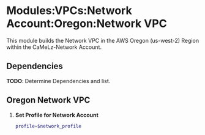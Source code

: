 # Modules:VPCs:Network Account:Oregon:Network VPC

This module builds the Network VPC in the AWS Oregon (us-west-2) Region within the CaMeLz-Network Account.

## Dependencies

**TODO**: Determine Dependencies and list.

## Oregon Network VPC

1. **Set Profile for Network Account**

    ```bash
    profile=$network_profile
    ```
